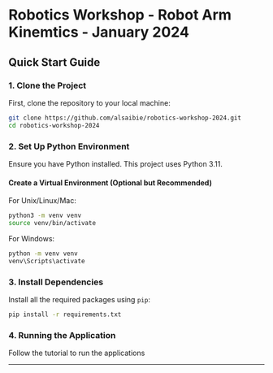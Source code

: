 # Robotics Workshop - Robot Arm Kinemtics - January 2024

## Quick Start Guide

### 1. Clone the Project

First, clone the repository to your local machine:

```bash
git clone https://github.com/alsaibie/robotics-workshop-2024.git
cd robotics-workshop-2024
```

### 2. Set Up Python Environment

Ensure you have Python installed. This project uses Python 3.11.

#### Create a Virtual Environment (Optional but Recommended)

For Unix/Linux/Mac:

```bash
python3 -m venv venv
source venv/bin/activate
```

For Windows:

```bash
python -m venv venv
venv\Scripts\activate
```

### 3. Install Dependencies

Install all the required packages using `pip`:

```bash
pip install -r requirements.txt
```

### 4. Running the Application

Follow the tutorial to run the applications

---


